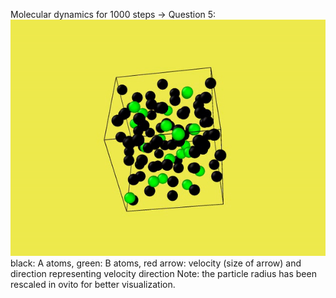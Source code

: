 Molecular dynamics for 1000 steps -> Question 5:
![](md.gif)
black: A atoms, green: B atoms, red arrow: velocity (size of arrow)
and direction representing velocity direction Note: the particle radius has been rescaled in ovito for
better visualization.
